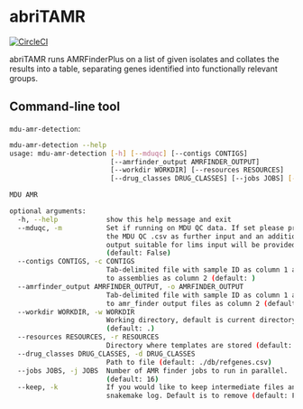 # abriTAMR

[![CircleCI](https://circleci.com/gh/MDU-PHL/abritamr.svg?style=svg&circle-token=a54d59b013a30a507621695e738f0a72e47d6969)](https://circleci.com/gh/MDU-PHL/abritamr)

abriTAMR runs AMRFinderPlus on a list of given isolates and collates the results into a table, separating genes identified into functionally relevant groups.


## Command-line tool

`mdu-amr-detection`:

```bash
mdu-amr-detection --help
usage: mdu-amr-detection [-h] [--mduqc] [--contigs CONTIGS]
                         [--amrfinder_output AMRFINDER_OUTPUT]
                         [--workdir WORKDIR] [--resources RESOURCES]
                         [--drug_classes DRUG_CLASSES] [--jobs JOBS] [--keep]

MDU AMR

optional arguments:
  -h, --help            show this help message and exit
  --mduqc, -m           Set if running on MDU QC data. If set please provide
                        the MDU QC .csv as further input and an additional
                        output suitable for lims input will be provided.
                        (default: False)
  --contigs CONTIGS, -c CONTIGS
                        Tab-delimited file with sample ID as column 1 and path
                        to assemblies as column 2 (default: )
  --amrfinder_output AMRFINDER_OUTPUT, -o AMRFINDER_OUTPUT
                        Tab-delimited file with sample ID as column 1 and path
                        to amr_finder output files as column 2 (default: )
  --workdir WORKDIR, -w WORKDIR
                        Working directory, default is current directory
                        (default: .)
  --resources RESOURCES, -r RESOURCES
                        Directory where templates are stored (default: .)
  --drug_classes DRUG_CLASSES, -d DRUG_CLASSES
                        Path to file (default: ./db/refgenes.csv)
  --jobs JOBS, -j JOBS  Number of AMR finder jobs to run in parallel.
                        (default: 16)
  --keep, -k            If you would like to keep intermediate files and
                        snakemake log. Default is to remove (default: False)
```